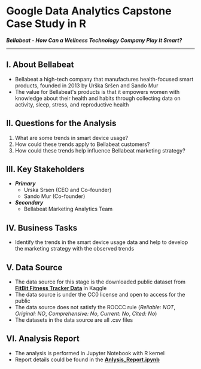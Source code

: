 # **Google Data Analytics Capstone Case Study in R**
***Bellabeat - How Can a Wellness Technology Company Play It Smart?***

---
## I. About Bellabeat
- Bellabeat a high-tech company that manufactures health-focused smart products, founded in 2013 by Urška Sršen and Sando Mur
- The value for Bellabeat's products is that it empowers women with knowledge about their health and habits through collecting data on activity, sleep, stress, and reproductive health

## II. Questions for the Analysis
1. What are some trends in smart device usage?
2. How could these trends apply to Bellabeat customers?
3. How could these trends help influence Bellabeat marketing strategy?

## III. Key Stakeholders
- ***Primary***
    - Urska Srsen (CEO and Co-founder)
    - Sando Mur (Co-founder)<br>
- ***Secondary***
    - Bellabeat Marketing Analytics Team

## IV. Business Tasks
- Identify the trends in the smart device usage data and help to develop the marketing strategy with the observed trends

## V. Data Source
- The data source for this stage is the downloaded public dataset from [**FitBit Fitness Tracker Data**](https://www.kaggle.com/arashnic/fitbit) in Kaggle
- The data source is under the CC0 license and open to access for the public
- The data source does not satisfy the ROCCC rule (*Reliable: NOT*, *Original: NO*, *Comprehensive: No*, *Current: No*, *Cited: No*)
- The datasets in the data source are all .csv files

## VI. Analysis Report
- The analysis is performed in Jupyter Notebook with R kernel
- Report details could be found in the [**Anlysis_Report.ipynb**](./Analysis_Report.ipynb)